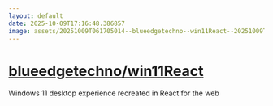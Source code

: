 ```yaml
---
layout: default
date: 2025-10-09T17:16:48.386857
image: assets/20251009T061705014--blueedgetechno--win11React--20251009T062817844--cropped.png
---
```


# [blueedgetechno/win11React](https://github.com/blueedgetechno/win11React)

Windows 11 desktop experience recreated in React for the web
